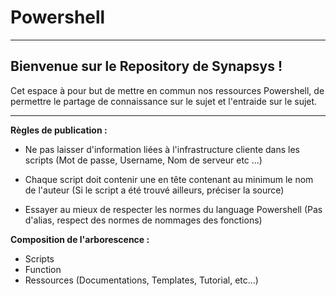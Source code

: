# Powershell
--------------------

## Bienvenue sur le Repository de Synapsys !

Cet espace à pour but de mettre en commun nos ressources Powershell, de permettre le partage de connaissance sur le sujet et l'entraide sur le sujet.

----------

**Règles de publication :**

 - Ne pas laisser d'information liées à l'infrastructure cliente dans les scripts (Mot de passe, Username, Nom de serveur etc ...)
 
 - Chaque script doit contenir une en tête contenant au minimum le nom de l'auteur (Si le script a été trouvé ailleurs, préciser la source)

 - Essayer au mieux de respecter les normes du language Powershell (Pas d'alias, respect des normes de nommages des fonctions)

**Composition de l'arborescence :**

 - Scripts
 - Function
 - Ressources (Documentations, Templates, Tutorial, etc...)
 
 
